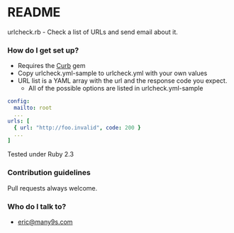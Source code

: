 # README #

urlcheck.rb - Check a list of URLs and send email about it.

### How do I get set up? ###

* Requires the [Curb](https://github.com/taf2/curb) gem
* Copy urlcheck.yml-sample to urlcheck.yml with your own values
* URL list is a YAML array with the url and the response code you expect. 
  * All of the possible options are listed in urlcheck.yml-sample

```yaml
config:
  mailto: root
  ...
urls: [
  { url: "http://foo.invalid", code: 200 }
  ...
]
```

Tested under Ruby 2.3

### Contribution guidelines ###

Pull requests always welcome.

### Who do I talk to? ###

* eric@many9s.com